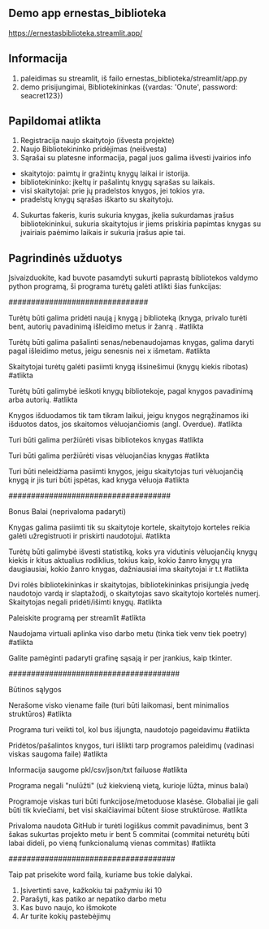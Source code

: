 ## Demo app ernestas_biblioteka

https://ernestasbiblioteka.streamlit.app/

## Informacija

1. paleidimas su streamlit, iš failo ernestas_biblioteka/streamlit/app.py
2. demo prisijungimai, Bibliotekininkas ({vardas: 'Onute', password: seacret123})

## Papildomai atlikta

1. Registracija naujo skaitytojo (išvesta projekte)
2. Naujo Bibliotekininko pridėjimas (neišvesta)
3. Sąrašai su platesne informacija, pagal juos galima išvesti įvairios info

- skaitytojo: paimtų ir gražintų knygų laikai ir istorija.
- bibliotekininko: įkeltų ir pašalintų knygų sąrašas su laikais.
- visi skaitytojai: prie jų pradelstos knygos, jei tokios yra.
- pradelstų knygų sąrašas iškarto su skaitytoju.

4. Sukurtas fakeris, kuris sukuria knygas, įkelia sukurdamas įrašus bibliotekininkui, sukuria skaitytojus ir jiems priskiria papimtas knygas su įvairiais paėmimo laikais ir sukuria įrašus apie tai.

## Pagrindinės užduotys

Įsivaizduokite, kad buvote pasamdyti sukurti paprastą bibliotekos valdymo python programą, ši programa turėtų galėti atlikti šias funkcijas:

###############################

Turėtų būti galima pridėti naują į knygą į biblioteką (knyga, privalo turėti bent, autorių pavadinimą išleidimo metus ir žanrą . #atlikta

Turėtų būti galima pašalinti senas/nebenaudojamas knygas, galima daryti pagal išleidimo metus, jeigu senesnis nei x išmetam. #atlikta

Skaitytojai turėtų galėti pasiimti knygą išsinešimui (knygų kiekis ribotas) #atlikta

Turėtų būti galimybė ieškoti knygų bibliotekoje, pagal knygos pavadinimą arba autorių. #atlikta

Knygos išduodamos tik tam tikram laikui, jeigu knygos negrąžinamos iki išduotos datos, jos skaitomos vėluojančiomis (angl. Overdue). #atlikta

Turi būti galima peržiūrėti visas bibliotekos knygas #atlikta

Turi būti galima peržiūrėti visas vėluojančias knygas #atlikta

Turi būti neleidžiama pasiimti knygos, jeigu skaitytojas turi vėluojančią knygą ir jis turi būti įspėtas, kad knyga vėluoja #atlikta

####################################

Bonus Balai (neprivaloma padaryti)

Knygas galima pasiimti tik su skaitytoje kortele, skaitytojo korteles reikia galėti užregistruoti ir priskirti naudotojui. #atlikta

Turėtų būti galimybė išvesti statistiką, koks yra vidutinis vėluojančių knygų kiekis ir kitus aktualius rodiklius, tokius kaip, kokio žanro knygų yra daugiausiai, kokio žanro knygas, dažniausiai ima skaitytojai ir t.t #atlikta

Dvi rolės bibliotekininkas ir skaitytojas, bibliotekininkas prisijungia įvedę naudotojo vardą ir slaptažodį, o skaitytojas savo skaitytojo kortelės numerį. Skaitytojas negali pridėti/išimti knygų. #atlikta

Paleiskite programą per streamlit #atlikta

Naudojama virtuali aplinka viso darbo metu (tinka tiek venv tiek poetry) #atlikta

Galite pamėginti padaryti grafinę sąsają ir per įrankius, kaip tkinter.

######################################

Būtinos sąlygos

Nerašome visko viename faile (turi būti laikomasi, bent minimalios struktūros) #atlikta

Programa turi veikti tol, kol bus išjungta, naudotojo pageidavimu #atlikta

Pridėtos/pašalintos knygos, turi išlikti tarp programos paleidimų (vadinasi viskas saugoma faile) #atlikta

Informacija saugome pkl/csv/json/txt failuose #atlikta

Programa negali "nulūžti" (už kiekvieną vietą, kurioje lūžta, minus balai)

Programoje viskas turi būti funkcijose/metoduose klasėse. Globaliai jie gali būti tik kviečiami, bet visi skaičiavimai būtent šiose struktūrose. #atlikta

Privaloma naudota GitHub ir turėti logiškus commit pavadinimus, bent 3 šakas sukurtas projekto metu ir bent 5 commitai (commitai neturėtų būti labai dideli, po vieną funkcionalumą vienas commitas) #atlikta

#####################################

Taip pat prisekite word failą, kuriame bus tokie dalykai.

1. Įsivertinti save, kažkokiu tai pažymiu iki 10
2. Parašyti, kas patiko ar nepatiko darbo metu
3. Kas buvo naujo, ko išmokote
4. Ar turite kokių pastebėjimų
